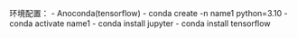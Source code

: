 环境配置：
    - Anoconda(tensorflow)
        - conda create -n name1 python=3.10
        - conda activate name1
        - conda install jupyter
        - conda install tensorflow